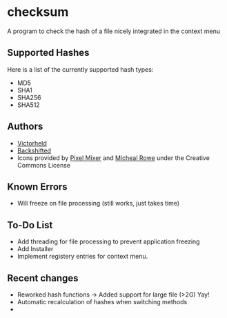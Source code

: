checksum
========

A program to check the hash of a file nicely integrated in the context menu

## Supported Hashes ##
Here is a list of the currently supported hash types:

* MD5
* SHA1
* SHA256
* SHA512

## Authors ##
* [Victorheld](https://github.com/victorheld/)
* [Backshifted](https://github.com/backshifted/)
* Icons provided by [Pixel Mixer](pixel-mixer.com) and [Micheal Rowe](http://stylicons.com/) under the Creative Commons License

## Known Errors ##
* Will freeze on file processing (still works, just takes time)

## To-Do List ##
* Add threading for file processing to prevent application freezing
* Add Installer
* Implement registery entries for context menu.

## Recent changes ##
* Reworked hash functions -> Added support for large file (>2G) Yay!
* Automatic recalculation of hashes when switching methods
* 
